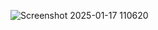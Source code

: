 ![Screenshot 2025-01-17 110620](https://github.com/user-attachments/assets/5ba3688d-d385-489d-9e74-34390235a270)
